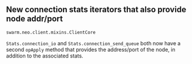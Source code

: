 ## New connection stats iterators that also provide node addr/port

`swarm.neo.client.mixins.ClientCore`

`Stats.connection_io` and `Stats.connection_send_queue` both now have a second
`opApply` method that provides the address/port of the node, in addition to the
associated stats.

